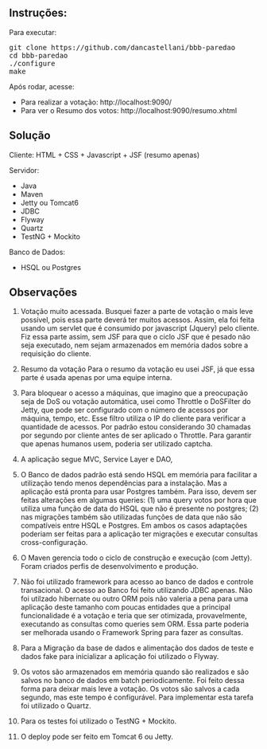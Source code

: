 Instruções:
-

Para executar:
<pre>
git clone https://github.com/dancastellani/bbb-paredao
cd bbb-paredao
./configure
make
</pre>

Após rodar, acesse:
- Para realizar a votação: http://localhost:9090/
- Para ver o Resumo dos votos: http://localhost:9090/resumo.xhtml

Solução
-
Cliente: HTML + CSS + Javascript + JSF (resumo apenas)

Servidor:
  - Java
  - Maven
  - Jetty ou Tomcat6
  - JDBC
  - Flyway
  - Quartz
  - TestNG + Mockito

Banco de Dados:
  - HSQL ou Postgres

Observações
-

1. Votação muito acessada.
Busquei fazer a parte de votação o mais leve possível, pois essa parte deverá ter muitos acessos.
Assim, ela foi feita usando um servlet que é consumido por javascript (Jquery) pelo cliente.
Fiz essa parte assim, sem JSF para que o ciclo JSF que é pesado não seja executado, nem sejam armazenados em memória dados sobre a requisição do cliente.

2. Resumo da votação
Para o resumo da votação eu usei JSF, já que essa parte é usada apenas por uma equipe interna.

3. Para bloquear o acesso a máquinas, que imagino que a preocupação seja de DoS ou votação automática, usei como Throttle o DoSFilter do Jetty, que pode ser configurado com o número de acessos por máquina, tempo, etc. Esse filtro utiliza o IP do cliente para verificar a quantidade de acessos. Por padrão estou considerando 30 chamadas por segundo por cliente antes de ser aplicado o Throttle. 
Para garantir que apenas humanos usem, poderia ser utilizado captcha.

4. A aplicação segue MVC, Service Layer e DAO, 

5. O Banco de dados padrão está sendo HSQL em memória para facilitar a utilização tendo menos dependências para a instalação. Mas a aplicação está pronta para usar Postgres também. Para isso, devem ser feitas alterações em algumas queries: (1) uma query votos por hora que utiliza uma função de data do HSQL que não é presente no postgres; (2) nas migrações também são utilizadas funções de data que não são compatíveis entre HSQL e Postgres. Em ambos os casos adaptações poderiam ser feitas para a aplicação ter migrações e executar consultas cross-configuração.

6. O Maven gerencia todo o ciclo de construção e execução (com Jetty). Foram criados perfis de desenvolvimento e produção.

7. Não foi utilizado framework para acesso ao banco de dados e controle transacional. O acesso ao Banco foi feito utilizando JDBC apenas. Não foi utilzado hibernate ou outro ORM pois não valeria a pena para uma aplicação deste tamanho com poucas entidades que a principal funcionalidade é a votação e teria que ser otimizada, provavelmente, executando as consultas como queries sem ORM. Essa parte poderia ser melhorada usando o Framework Spring para fazer as consultas.

8. Para a Migração da base de dados e alimentação dos dados de teste e dados fake para inicializar a aplicação foi utilizado o Flyway.

9. Os votos são armazenados em memória quando são realizados e são salvos no banco de dados em batch periodicamente.
Foi feito dessa forma para deixar mais leve a votação. Os votos são salvos a cada segundo, mas este tempo é configurável.
Para implementar esta tarefa foi utilizado o Quartz.

10. Para os testes foi utilizado o TestNG + Mockito.

11. O deploy pode ser feito em Tomcat 6 ou Jetty. 

